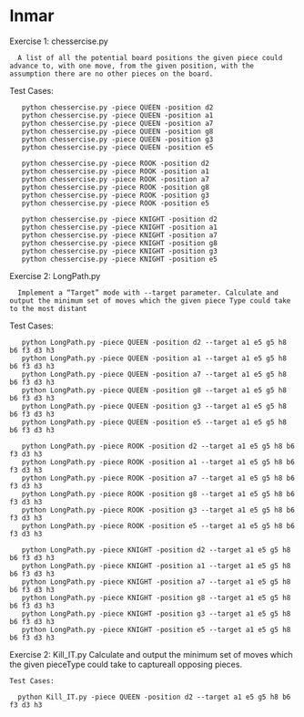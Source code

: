 # Inmar

Exercise 1: chessercise.py

      A list of all the potential board positions the given piece could advance to, with one move, from the given position, with the assumption there are no other pieces on the board.
      
  Test Cases:
  
       python chessercise.py -piece QUEEN -position d2 
       python chessercise.py -piece QUEEN -position a1 
       python chessercise.py -piece QUEEN -position a7 
       python chessercise.py -piece QUEEN -position g8   
       python chessercise.py -piece QUEEN -position g3   
       python chessercise.py -piece QUEEN -position e5  

       python chessercise.py -piece ROOK -position d2 
       python chessercise.py -piece ROOK -position a1 
       python chessercise.py -piece ROOK -position a7 
       python chessercise.py -piece ROOK -position g8   
       python chessercise.py -piece ROOK -position g3   
       python chessercise.py -piece ROOK -position e5   

       python chessercise.py -piece KNIGHT -position d2 
       python chessercise.py -piece KNIGHT -position a1 
       python chessercise.py -piece KNIGHT -position a7 
       python chessercise.py -piece KNIGHT -position g8   
       python chessercise.py -piece KNIGHT -position g3   
       python chessercise.py -piece KNIGHT -position e5   


Exercise 2: LongPath.py

      Implement a “Target” mode with --target parameter. Calculate and output the minimum set of moves which the given piece Type could take to the most distant
      
   Test Cases:
    
       python LongPath.py -piece QUEEN -position d2 --target a1 e5 g5 h8 b6 f3 d3 h3
       python LongPath.py -piece QUEEN -position a1 --target a1 e5 g5 h8 b6 f3 d3 h3
       python LongPath.py -piece QUEEN -position a7 --target a1 e5 g5 h8 b6 f3 d3 h3
       python LongPath.py -piece QUEEN -position g8 --target a1 e5 g5 h8 b6 f3 d3 h3  
       python LongPath.py -piece QUEEN -position g3 --target a1 e5 g5 h8 b6 f3 d3 h3  
       python LongPath.py -piece QUEEN -position e5 --target a1 e5 g5 h8 b6 f3 d3 h3 

       python LongPath.py -piece ROOK -position d2 --target a1 e5 g5 h8 b6 f3 d3 h3
       python LongPath.py -piece ROOK -position a1 --target a1 e5 g5 h8 b6 f3 d3 h3
       python LongPath.py -piece ROOK -position a7 --target a1 e5 g5 h8 b6 f3 d3 h3
       python LongPath.py -piece ROOK -position g8 --target a1 e5 g5 h8 b6 f3 d3 h3  
       python LongPath.py -piece ROOK -position g3 --target a1 e5 g5 h8 b6 f3 d3 h3  
       python LongPath.py -piece ROOK -position e5 --target a1 e5 g5 h8 b6 f3 d3 h3  

       python LongPath.py -piece KNIGHT -position d2 --target a1 e5 g5 h8 b6 f3 d3 h3
       python LongPath.py -piece KNIGHT -position a1 --target a1 e5 g5 h8 b6 f3 d3 h3
       python LongPath.py -piece KNIGHT -position a7 --target a1 e5 g5 h8 b6 f3 d3 h3
       python LongPath.py -piece KNIGHT -position g8 --target a1 e5 g5 h8 b6 f3 d3 h3  
       python LongPath.py -piece KNIGHT -position g3 --target a1 e5 g5 h8 b6 f3 d3 h3  
       python LongPath.py -piece KNIGHT -position e5 --target a1 e5 g5 h8 b6 f3 d3 h3
       
 Exercise 2: Kill_IT.py
      Calculate and output the minimum set of moves which the given pieceType could take to captureall opposing pieces.
      
    Test Cases:
    
      python Kill_IT.py -piece QUEEN -position d2 --target a1 e5 g5 h8 b6 f3 d3 h3

